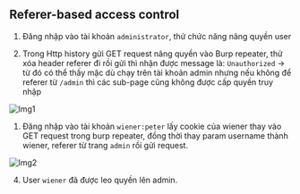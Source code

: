 ## Referer-based access control

1. Đăng nhập vào tài khoản ``administrator``, thử chức năng nâng quyền user
 
2. Trong Http history gửi GET request nâng quyền vào Burp repeater, thử xóa header referer đi rồi gửi thì nhận được message là: ``Unauthorized`` -> từ đó có thể thấy mặc dù chạy trên tài khoản admin nhưng nếu không để referer từ ``/admin`` thì các sub-page cũng không được cấp quyền truy nhập

![Img1](\assets/../img/without_ref_header.png)

1. Đăng nhập vào tài khoản ``wiener:peter`` lấy cookie của wiener thay vào GET request trong burp repeater, đồng thời thay param username thành wiener, referer từ trang ``admin`` rồi gửi request.

![Img2](\assets/../img/modify_request.png)

4. User ``wiener`` đã được leo quyền lên admin.